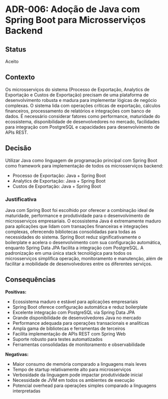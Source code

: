 # ADR-006: Adoção de Java com Spring Boot para Microsserviços Backend

## Status

Aceito

## Contexto

Os microsserviços do sistema (Processo de Exportação, Analytics de Exportação e Custos de Exportação) precisam de uma plataforma de desenvolvimento robusta e madura para implementar lógicas de negócio complexas. O sistema lida com operações críticas de exportação, cálculos financeiros, processamento de relatórios e integrações com banco de dados. É necessário considerar fatores como performance, maturidade do ecossistema, disponibilidade de desenvolvedores no mercado, facilidades para integração com PostgreSQL e capacidades para desenvolvimento de APIs REST.

## Decisão

Utilizar Java como linguagem de programação principal com Spring Boot como framework para implementação de todos os microsserviços backend:

- Processo de Exportação: Java + Spring Boot
- Analytics de Exportação: Java + Spring Boot  
- Custos de Exportação: Java + Spring Boot

### Justificativa

Java com Spring Boot foi escolhido por oferecer a combinação ideal de maturidade, performance e produtividade para o desenvolvimento de microsserviços empresariais. O ecossistema Java é extremamente maduro para aplicações que lidam com transações financeiras e integrações complexas, oferecendo bibliotecas consolidadas para todas as necessidades do sistema. Spring Boot reduz significativamente o boilerplate e acelera o desenvolvimento com sua configuração automática, enquanto Spring Data JPA facilita a integração com PostgreSQL. A padronização em uma única stack tecnológica para todos os microsserviços simplifica operação, monitoramento e manutenção, além de facilitar a mobilidade de desenvolvedores entre os diferentes serviços.

## Consequências

**Positivas:**

- Ecossistema maduro e estável para aplicações empresariais
- Spring Boot oferece configuração automática e reduz boilerplate
- Excelente integração com PostgreSQL via Spring Data JPA
- Grande disponibilidade de desenvolvedores Java no mercado
- Performance adequada para operações transacionais e analíticas
- Ampla gama de bibliotecas e ferramentas de terceiros
- Facilita implementação de APIs REST com Spring Web
- Suporte robusto para testes automatizados
- Ferramentas consolidadas de monitoramento e observabilidade

**Negativas:**

- Maior consumo de memória comparado a linguagens mais leves
- Tempo de startup relativamente alto para microsserviços
- Verbosidade da linguagem pode impactar produtividade inicial
- Necessidade de JVM em todos os ambientes de execução
- Potencial overhead para operações simples comparado a linguagens interpretadas
